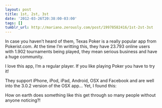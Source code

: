 ```yaml
---
layout: post
title: 1st, 2st, 3st
date: '2012-03-26T20:38:00-03:00'
tags: []
tumblr_url: http://mariano.zerously.com/post/19978582416/1st-2st-3st
---
```

In case you haven’t heard of them, Texas Poker is a really popular app from Pokerist.com. At the time I’m writting this, they have 23.793 online users with 1.902 tournaments being played, they mean serious business and have a huge community.

I love this app, I’m a regular player. If you like playing Poker you have to try it!

They support iPhone, iPod, iPad, Android, OSX and Facebook and are well into the 3.0.2 version of the OSX app… Yet, I found this:





How on earth does something like this get through so many people without anyone noticing?!
